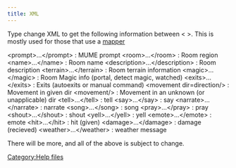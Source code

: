 ```yaml
---
title: XML
---
```


Type change XML to get the following information between \< \>. This is
mostly used for those that use a [mapper](mapper "wikilink")

\<prompt\>...\</prompt\> : MUME prompt \<room\>...\</room\> : Room
region \<name\>...\</name\> : Room name
\<description\>...\</description\> : Room description
\<terrain\>...\</terrain\> : Room terrain information
\<magic\>...\</magic\> : Room Magic info (portal, detect magic, watched)
\<exits\>...\</exits\> : Exits (autoexits or manual command) \<movement
dir=direction/\> : Movement in given dir \<movement/\> : Movement in an
unknown (or unapplicable) dir \<tell\>...\</tell\> : tell
\<say\>...\</say\> : say \<narrate\>...\</narrate\> : narrate
\<song\>...\</song\> : song \<pray\>...\</pray\> : pray
\<shout\>...\</shout\> : shout \<yell\>...\</yell\> : yell
\<emote\>...\</emote\> : emote \<hit\>...\</hit\> : hit (given)
\<damage\>...\</damage\> : damage (recieved) \<weather\>...\</weather\>
: weather message

There will be more, and all of the above is subject to change.

[Category:Help files](Category:Help_files "wikilink")